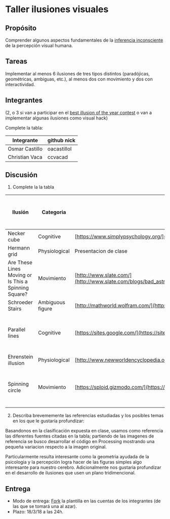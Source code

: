 # Taller ilusiones visuales

## Propósito

Comprender algunos aspectos fundamentales de la [inferencia inconsciente](https://github.com/VisualComputing/Cognitive) de la percepción visual humana.

## Tareas

Implementar al menos 6 ilusiones de tres tipos distintos (paradójicas, geométricas, ambiguas, etc.), al menos dos con movimiento y dos con interactividad.

## Integrantes
(2, o 3 si van a participar en el [best illusion of the year contest](illusionoftheyear.com) o van a implementar algunas ilusiones como visual hack)

Complete la tabla:

| Integrante     | github nick |
|----------------|-------------|
| Osmar Castillo | oacastillol |
| Christian Vaca | ccvacad     |

## Discusión

1. Complete la la tabla

| Ilusión                                              | Categoria        | Referencia                                                                                                                                             | Tipo de interactividad (si aplica)                                 | Visualización Online                                                                                                                                                                                  | URL código base (si aplica) |
|------------------------------------------------------|------------------|--------------------------------------------------------------------------------------------------------------------------------------------------------|--------------------------------------------------------------------|--------------------------------------------------------------------------------------------------------------------------------------------------------------------------------------------------------------|-|
| Necker cube                                          | Cognitive        | [https://www.simplypsychology.org/](https://www.simplypsychology.org/perception-theories.html)                                                         | N/A                                                                | [https://ccvacad.github.io/Illusions_ws/Necker cube/](https://ccvacad.github.io/Illusions_ws/Necker%20cube/)                                                                                                 | |
| Hermann grid                                         | Physiological    | Presentacion de clase                                                                                                                                  | N/A                                                                | [https://ccvacad.github.io/Illusions_ws/Hermann grid/](https://ccvacad.github.io/Illusions_ws/Hermann%20grid/)                                                                                               | |
| Are These Lines Moving or Is This a Spinning Square? | Movimiento       | [http://www.slate.com/](http://www.slate.com/blogs/bad_astronomy/2016/04/19/binding_motion_illusion_of_lines_moving_looks_like_a_spinning_square.html) | Aparece y desaparecen los cubos cuando se oprime una tecla         | [https://ccvacad.github.io/Illusions_ws/Are These Lines Moving or Is This a Spinning Square/](https://ccvacad.github.io/Illusions_ws/Are%20These%20Lines%20Moving%20or%20Is%20This%20a%20Spinning%20Square/) | |
| Schroeder Stairs                                     | Ambiguous figure | [http://mathworld.wolfram.com/](http://mathworld.wolfram.com/SchroederStairs.html)                                                                     | N/A                                                                |[https://oacastillol.github.io/Illusions_ws/SchroederStairs/](https://oacastillol.github.io/Illusions_ws/SchroederStairs/) |
| Parallel lines                                       | Cognitive        | [https://sites.google.com/](https://sites.google.com/site/ilusionesopticas1903/home/lineas)                                                            | Aparece y desaparecen las lineas del fondo cuando oprime una tecla |[https://oacastillol.github.io/Illusions_ws/ParallelLines/](https://oacastillol.github.io/Illusions_ws/ParallelLines/)| |
| Ehrenstein illusion                                  | Physiological    | [http://www.newworldencyclopedia.org/](http://www.newworldencyclopedia.org/entry/Ehrenstein_illusion)                                                  | Movimiento de las lineas                                           | [https://oacastillol.github.io/Illusions_ws/EhrensteinIllusion/](https://oacastillol.github.io/Illusions_ws/EhrensteinIllusion/)                                                                             | |
| Spinning circle                                          | Movimiento        | [https://sploid.gizmodo.com/](https://sploid.gizmodo.com/all-the-white-dots-in-this-rotating-circle-are-moving-i-1608517148)                                                         |Aparece y desaparecen las lineas cuando se oprime una tecla| [https://ccvacad.github.io/Illusions_ws/Spinning circle/](https://ccvacad.github.io/Illusions_ws/Spinning%20circle/) | |


2. Describa brevememente las referencias estudiadas y los posibles temas en los que le gustaría profundizar:

Basandonos en la clasificación expuesta en clase, usamos como referencia las diferentes fuentes citadas en la tabla; partiendo de las imagenes de referencia se busco desarrollar el código en Processing mostrando una pequeña variacion respecto a la imagen original.

Particularmente resulta interesante como la geometria ayudada de la psicologia y la percepción logra hacer de las figuras simples algo interesante para nuestro cerebro. Adicionalmente nos gustaria profundizar en el desarrollo de ilusiones que usen un plano tridimencional.

## Entrega

* Modo de entrega: [Fork](https://help.github.com/articles/fork-a-repo/) la plantilla en las cuentas de los integrantes (de las que se tomará una al azar).
* Plazo: 18/3/18 a las 24h.

